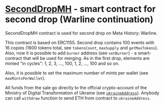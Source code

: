 # [SecondDropMH](/contracts/SecondDropMH.sol) - smart contract for second drop (Warline continuation)

SecondDropMH contract is used for second drop on Meta History: Warline.

This contract is based on ERC1155.
Second drop contains 100 events with 16 copies
(1600 tokens total, see `tokensCount`, `maxSupply` and `getMaxTokens`). 
Also, now it is possible to add `burner` address (see `setBurner`) - a smart-contract that will be used for merging.
As in the first drop, elements are minted "in cycles": 1, 2, 3, ..., 100, 1, 2, ..., 100 and so on.

Also, it is possible to set the maximum number of mints per wallet (see `maxMintsPerWallet`).

All funds from the sale go directly to the official crypto-account of the Ministry of Digital Transformation of Ukraine (see [`ukraineAddress`](https://etherscan.io/address/0x165CD37b4C644C2921454429E7F9358d18A45e14)).
Anybody can call `withdraw` function to send ETH from contract to `ukraineAddress`.
